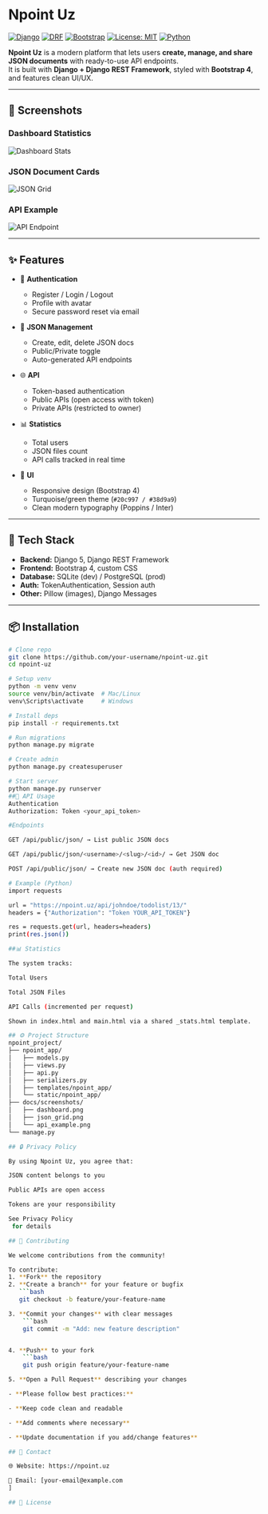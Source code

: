 # Npoint Uz

[![Django](https://img.shields.io/badge/Django-5.0-green?logo=django)](https://www.djangoproject.com/)
[![DRF](https://img.shields.io/badge/DRF-REST_Framework-red?logo=django)](https://www.django-rest-framework.org/)
[![Bootstrap](https://img.shields.io/badge/Bootstrap-4-blueviolet?logo=bootstrap)](https://getbootstrap.com/)
[![License: MIT](https://img.shields.io/badge/License-MIT-yellow.svg)](./LICENSE)
[![Python](https://img.shields.io/badge/Python-3.12-blue?logo=python)](https://www.python.org/)

**Npoint Uz** is a modern platform that lets users **create, manage, and share JSON documents** with ready-to-use API endpoints.  
It is built with **Django + Django REST Framework**, styled with **Bootstrap 4**, and features clean UI/UX.

---

## 📸 Screenshots

### Dashboard Statistics
![Dashboard Stats](./docs/screenshots/dashboard.png)

### JSON Document Cards
![JSON Grid](./docs/screenshots/json_grid.png)

### API Example
![API Endpoint](./docs/screenshots/api_example.png)

---

## ✨ Features

- 🔑 **Authentication**
  - Register / Login / Logout  
  - Profile with avatar  
  - Secure password reset via email  

- 📂 **JSON Management**
  - Create, edit, delete JSON docs  
  - Public/Private toggle  
  - Auto-generated API endpoints  

- 🌐 **API**
  - Token-based authentication  
  - Public APIs (open access with token)  
  - Private APIs (restricted to owner)  

- 📊 **Statistics**
  - Total users  
  - JSON files count  
  - API calls tracked in real time  

- 🎨 **UI**
  - Responsive design (Bootstrap 4)  
  - Turquoise/green theme (`#20c997 / #38d9a9`)  
  - Clean modern typography (Poppins / Inter)  

---

## 🚀 Tech Stack

- **Backend:** Django 5, Django REST Framework  
- **Frontend:** Bootstrap 4, custom CSS  
- **Database:** SQLite (dev) / PostgreSQL (prod)  
- **Auth:** TokenAuthentication, Session auth  
- **Other:** Pillow (images), Django Messages  

---

## 📦 Installation

```bash
# Clone repo
git clone https://github.com/your-username/npoint-uz.git
cd npoint-uz

# Setup venv
python -m venv venv
source venv/bin/activate  # Mac/Linux
venv\Scripts\activate     # Windows

# Install deps
pip install -r requirements.txt

# Run migrations
python manage.py migrate

# Create admin
python manage.py createsuperuser

# Start server
python manage.py runserver
##🔑 API Usage
Authentication
Authorization: Token <your_api_token>

#Endpoints

GET /api/public/json/ → List public JSON docs

GET /api/public/json/<username>/<slug>/<id>/ → Get JSON doc

POST /api/public/json/ → Create new JSON doc (auth required)

# Example (Python)
import requests

url = "https://npoint.uz/api/johndoe/todolist/13/"
headers = {"Authorization": "Token YOUR_API_TOKEN"}

res = requests.get(url, headers=headers)
print(res.json())

##📊 Statistics

The system tracks:

Total Users

Total JSON Files

API Calls (incremented per request)

Shown in index.html and main.html via a shared _stats.html template.

## ⚙️ Project Structure
npoint_project/
├── npoint_app/
│   ├── models.py
│   ├── views.py
│   ├── api.py
│   ├── serializers.py
│   ├── templates/npoint_app/
│   └── static/npoint_app/
├── docs/screenshots/
│   ├── dashboard.png
│   ├── json_grid.png
│   └── api_example.png
└── manage.py

## 🔒 Privacy Policy

By using Npoint Uz, you agree that:

JSON content belongs to you

Public APIs are open access

Tokens are your responsibility

See Privacy Policy
 for details

## 🤝 Contributing

We welcome contributions from the community!  

To contribute:  
1. **Fork** the repository  
2. **Create a branch** for your feature or bugfix  
   ```bash
   git checkout -b feature/your-feature-name

3. **Commit your changes** with clear messages
    ```bash
    git commit -m "Add: new feature description"


4. **Push** to your fork
    ```bash
    git push origin feature/your-feature-name

5. **Open a Pull Request** describing your changes

- **Please follow best practices:**

- **Keep code clean and readable

- **Add comments where necessary**

- **Update documentation if you add/change features**

## 📧 Contact

🌐 Website: https://npoint.uz

📧 Email: [your-email@example.com
]

## 📜 License